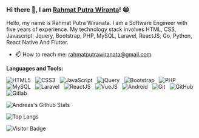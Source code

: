 ### Hi there 👋, I am [Rahmat Putra Wiranta](https://github.com/rahmatputrawiranata)! 😁
<!--
**rusty-sj/rusty-sj** is a ✨ _special_ ✨ repository because its `README.md` (this file) appears on your GitHub profile.
Here are some ideas to get you started:

- 🔭 I’m currently working on ...
- 🌱 I’m currently learning ...
- 👯 I’m looking to collaborate on ...
- 🤔 I’m looking for help with ...
- 💬 Ask me about ...
- 📫 How to reach me: ...
- 😄 Pronouns: ...
- ⚡ Fun fact: ...
- 🤔 I’m looking for help with Statistics
- 👯 I’m looking to collaborate on ...
-->

Hello, my name is Rahmat Putra Wiranata. I am a Software Engineer with five years of experience. My technology stack involves HTML, CSS, Javascript, Jquery, Bootstrap, PHP, MySQL, Laravel, ReactJS, Go, Python, React Native And Flutter.

- 📫 How to reach me: rahmatputrawiranata@gmail.com
<!-- - 📝 [Resume](https://coziboy.github.io/) -->

**Languages and Tools:** 

![HTML5](https://img.shields.io/badge/-HTML5-black?logo=html5&style=social)&nbsp;&nbsp;
![CSS3](https://img.shields.io/badge/-CSS3-black?logo=css3&style=social)&nbsp;&nbsp;
![JavaScript](https://img.shields.io/badge/-JavaScript-black?logo=javascript&style=social)&nbsp;&nbsp;
![jQuery](https://img.shields.io/badge/-jQuery-black?logo=jquery&style=social)&nbsp;&nbsp;
![Bootstrap](https://img.shields.io/badge/-Bootstrap-black?logo=bootstrap&style=social)&nbsp;&nbsp;
![PHP](https://img.shields.io/badge/-PHP-black?logo=php&style=social)&nbsp;&nbsp;
![MySQL](https://img.shields.io/badge/-MySQL-black?logo=mysql&style=social)&nbsp;&nbsp;
![Laravel](https://img.shields.io/badge/-Laravel-black?logo=laravel&style=social)&nbsp;&nbsp;
![ReactJS](https://img.shields.io/badge/-ReactJS-black?logo=react&style=social)&nbsp;&nbsp;
![VueJS](https://img.shields.io/badge/-VueJS-black?logo=vue.js&style=social)&nbsp;&nbsp;
![Android](https://img.shields.io/badge/-Android-black?logo=android&style=social)&nbsp;&nbsp;
![Git](https://img.shields.io/badge/-Git-black?logo=git&style=social)&nbsp;&nbsp;
![GitHub](https://img.shields.io/badge/-GitHub-black?logo=github&style=social)&nbsp;&nbsp;
![Gitlab](https://img.shields.io/badge/-Gitlab-black?logo=gitlab&style=social)&nbsp;&nbsp;

![Andreas's Github Stats](https://github-readme-stats.vercel.app/api?username=rahmatputrawiranata&count_private=true&show_icons=true&include_all_commits=true)

![Top Langs](https://github-readme-stats.vercel.app/api/top-langs/?username=rahmatputrawiranata&hide=TeX&layout=compact)

![Visitor Badge](https://visitor-badge.laobi.icu/badge?page_id=rahmatputrawiranata)
